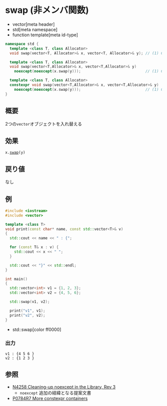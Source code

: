 # swap (非メンバ関数)
* vector[meta header]
* std[meta namespace]
* function template[meta id-type]

```cpp
namespace std {
  template <class T, class Allocator>
  void swap(vector<T, Allocator>& x, vector<T, Allocator>& y); // (1) C++03

  template <class T, class Allocator>
  void swap(vector<T,Allocator>& x, vector<T,Allocator>& y)
    noexcept(noexcept(x.swap(y)));                             // (1) C++17

  template <class T, class Allocator>
  constexpr void swap(vector<T,Allocator>& x, vector<T,Allocator>& y)
    noexcept(noexcept(x.swap(y)));                             // (1) C++20
}
```

## 概要
2つの`vector`オブジェクトを入れ替える


## 効果
`x.`[`swap`](swap.md)`(y)`


## 戻り値
なし


## 例
```cpp example
#include <iostream>
#include <vector>

template <class T>
void print(const char* name, const std::vector<T>& v)
{
  std::cout << name << " : {";

  for (const T& x : v) {
    std::cout << x << " ";
  }

  std::cout << "}" << std::endl;
}

int main()
{
  std::vector<int> v1 = {1, 2, 3};
  std::vector<int> v2 = {4, 5, 6};

  std::swap(v1, v2);

  print("v1", v1);
  print("v2", v2);
}
```
* std::swap[color ff0000]

### 出力
```
v1 : {4 5 6 }
v2 : {1 2 3 }
```

## 参照
- [N4258 Cleaning-up noexcept in the Library, Rev 3](http://www.open-std.org/jtc1/sc22/wg21/docs/papers/2014/n4258.pdf)
    - `noexcept` 追加の経緯となる提案文書
- [P0784R7 More constexpr containers](http://www.open-std.org/jtc1/sc22/wg21/docs/papers/2019/p0784r7.html)
